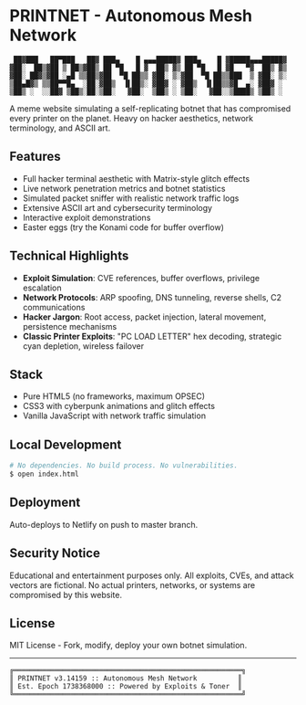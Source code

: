 # PRINTNET - Autonomous Mesh Network

```
 ██▓███   ██▀███   ██▓ ███▄    █ ▄▄▄█████▓ ███▄    █ ▓█████▄▄▄█████▓
▓██░  ██▒▓██ ▒ ██▒▓██▒ ██ ▀█   █ ▓  ██▒ ▓▒ ██ ▀█   █ ▓█   ▀▓  ██▒ ▓▒
▓██░ ██▓▒▓██ ░▄█ ▒▒██▒▓██  ▀█ ██▒▒ ▓██░ ▒░▓██  ▀█ ██▒▒███  ▒ ▓██░ ▒░
▒██▄█▓▒ ▒▒██▀▀█▄  ░██░▓██▒  ▐▌██▒░ ▓██▓ ░ ▓██▒  ▐▌██▒▒▓█  ▄░ ▓██▓ ░
▒██▒ ░  ░░██▓ ▒██▒░██░▒██░   ▓██░  ▒██▒ ░ ▒██░   ▓██░░▒████▒ ▒██▒ ░
```

A meme website simulating a self-replicating botnet that has compromised every printer on the planet. Heavy on hacker aesthetics, network terminology, and ASCII art.

## Features

- Full hacker terminal aesthetic with Matrix-style glitch effects
- Live network penetration metrics and botnet statistics
- Simulated packet sniffer with realistic network traffic logs
- Extensive ASCII art and cybersecurity terminology
- Interactive exploit demonstrations
- Easter eggs (try the Konami code for buffer overflow)

## Technical Highlights

- **Exploit Simulation**: CVE references, buffer overflows, privilege escalation
- **Network Protocols**: ARP spoofing, DNS tunneling, reverse shells, C2 communications
- **Hacker Jargon**: Root access, packet injection, lateral movement, persistence mechanisms
- **Classic Printer Exploits**: "PC LOAD LETTER" hex decoding, strategic cyan depletion, wireless failover

## Stack

- Pure HTML5 (no frameworks, maximum OPSEC)
- CSS3 with cyberpunk animations and glitch effects
- Vanilla JavaScript with network traffic simulation

## Local Development

```bash
# No dependencies. No build process. No vulnerabilities.
$ open index.html
```

## Deployment

Auto-deploys to Netlify on push to master branch.

## Security Notice

Educational and entertainment purposes only. All exploits, CVEs, and attack vectors are fictional. No actual printers, networks, or systems are compromised by this website.

## License

MIT License - Fork, modify, deploy your own botnet simulation.

---

```
╔════════════════════════════════════════════════════════╗
║ PRINTNET v3.14159 :: Autonomous Mesh Network          ║
║ Est. Epoch 1738368000 :: Powered by Exploits & Toner  ║
╚════════════════════════════════════════════════════════╝
```

